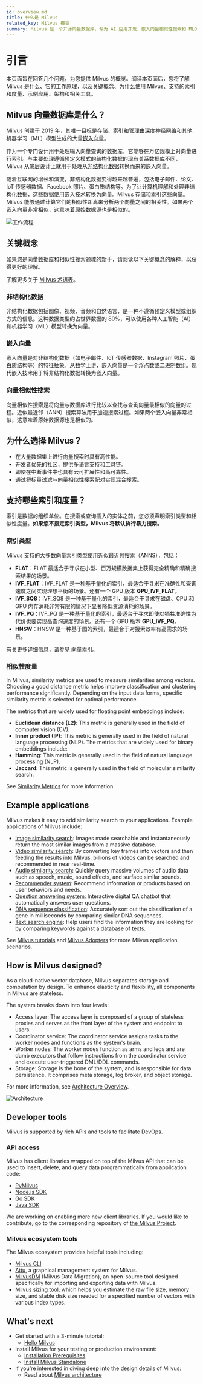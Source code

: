 ```yaml
---
id: overview.md
title: 什么是 Milvus
related_key: Milvus 概览
summary: Milvus 是一个开源向量数据库，专为 AI 应用开发、嵌入向量相似性搜索和 MLOps 设计。
---
```


# 引言

本页面旨在回答几个问题，为您提供 Milvus 的概览。阅读本页面后，您将了解 Milvus 是什么、它的工作原理，以及关键概念、为什么使用 Milvus、支持的索引和度量、示例应用、架构和相关工具。

## Milvus 向量数据库是什么？

Milvus 创建于 2019 年，其唯一目标是存储、索引和管理由深度神经网络和其他机器学习（ML）模型生成的大量[嵌入向量](#嵌入向量)。

作为一个专门设计用于处理输入向量查询的数据库，它能够在万亿规模上对向量进行索引。与主要处理遵循预定义模式的结构化数据的现有关系数据库不同，Milvus 从底层设计上就用于处理从[非结构化数据](#非结构化数据)转换而来的嵌入向量。

随着互联网的增长和演变，非结构化数据变得越来越普遍，包括电子邮件、论文、IoT 传感器数据、Facebook 照片、蛋白质结构等。为了让计算机理解和处理非结构化数据，这些数据使用嵌入技术转换为向量。Milvus 存储和索引这些向量。Milvus 能够通过计算它们的相似性距离来分析两个向量之间的相关性。如果两个嵌入向量非常相似，这意味着原始数据源也是相似的。

![工作流程](/public/assets/milvus_workflow.jpeg "Milvus 工作流程。")

## 关键概念

如果您是向量数据库和相似性搜索领域的新手，请阅读以下关键概念的解释，以获得更好的理解。

了解更多关于 [Milvus 术语表](glossary.md)。

### 非结构化数据

非结构化数据包括图像、视频、音频和自然语言，是一种不遵循预定义模型或组织方式的信息。这种数据类型约占世界数据的 80%，可以使用各种人工智能（AI）和机器学习（ML）模型转换为向量。

### 嵌入向量

嵌入向量是对非结构化数据（如电子邮件、IoT 传感器数据、Instagram 照片、蛋白质结构等）的特征抽象。从数学上讲，嵌入向量是一个浮点数或二进制数组。现代嵌入技术用于将非结构化数据转换为嵌入向量。

### 向量相似性搜索

向量相似性搜索是将向量与数据库进行比较以查找与查询向量最相似的向量的过程。近似最近邻（ANN）搜索算法用于加速搜索过程。如果两个嵌入向量非常相似，这意味着原始数据源也是相似的。

## 为什么选择 Milvus？

- 在大量数据集上进行向量搜索时具有高性能。
- 开发者优先的社区，提供多语言支持和工具链。
- 即使在中断事件中也具有云可扩展性和高可靠性。
- 通过将标量过滤与向量相似性搜索配对实现混合搜索。

## 支持哪些索引和度量？

索引是数据的组织单位。在搜索或查询插入的实体之前，您必须声明索引类型和相似性度量。**如果您不指定索引类型，Milvus 将默认执行暴力搜索。**

### 索引类型

Milvus 支持的大多数向量索引类型使用近似最近邻搜索（ANNS），包括：

- **FLAT**：FLAT 最适合于寻求在小型、百万规模数据集上获得完全精确和精确搜索结果的场景。
- **IVF_FLAT**：IVF_FLAT 是一种基于量化的索引，最适合于寻求在准确性和查询速度之间实现理想平衡的场景。还有一个 GPU 版本 **GPU_IVF_FLAT**。
- **IVF_SQ8**：IVF_SQ8 是一种基于量化的索引，最适合于寻求在磁盘、CPU 和 GPU 内存消耗非常有限的情况下显著降低资源消耗的场景。
- **IVF_PQ**：IVF_PQ 是一种基于量化的索引，最适合于寻求即使以牺牲准确性为代价也要实现高查询速度的场景。还有一个 GPU 版本 **GPU_IVF_PQ**。
- **HNSW**：HNSW 是一种基于图的索引，最适合于对搜索效率有高需求的场景。

有关更多详细信息，请参见 [向量索引](index.md)。

### 相似性度量

In Milvus, similarity metrics are used to measure similarities among vectors. Choosing a good distance metric helps improve classification and clustering performance significantly. Depending on the input data forms, specific similarity metric is selected for optimal performance.

The metrics that are widely used for floating point embeddings include:

- **Euclidean distance (L2)**: This metric is generally used in the field of computer vision (CV).
- **Inner product (IP)**: This metric is generally used in the field of natural language processing (NLP).
  The metrics that are widely used for binary embeddings include:
- **Hamming**: This metric is generally used in the field of natural language processing (NLP).
- **Jaccard**: This metric is generally used in the field of molecular similarity search.

See [Similarity Metrics](metric.md#floating) for more information.

## Example applications

Milvus makes it easy to add similarity search to your applications. Example applications of Milvus include:

- [Image similarity search](image_similarity_search.md): Images made searchable and instantaneously return the most similar images from a massive database.
- [Video similarity search](video_similarity_search.md): By converting key frames into vectors and then feeding the results into Milvus, billions of videos can be searched and recommended in near real-time.
- [Audio similarity search](audio_similarity_search.md): Quickly query massive volumes of audio data such as speech, music, sound effects, and surface similar sounds.
- [Recommender system](recommendation_system.md): Recommend information or products based on user behaviors and needs.
- [Question answering system](question_answering_system.md): Interactive digital QA chatbot that automatically answers user questions.
- [DNA sequence classification](dna_sequence_classification.md): Accurately sort out the classification of a gene in milliseconds by comparing similar DNA sequences.
- [Text search engine](text_search_engine.md): Help users find the information they are looking for by comparing keywords against a database of texts.

See [Milvus tutorials](https://github.com/milvus-io/bootcamp/tree/master/solutions) and [Milvus Adopters](milvus_adopters.md) for more Milvus application scenarios.

## How is Milvus designed?

As a cloud-native vector database, Milvus separates storage and computation by design. To enhance elasticity and flexibility, all components in Milvus are stateless.

The system breaks down into four levels:

- Access layer: The access layer is composed of a group of stateless proxies and serves as the front layer of the system and endpoint to users.
- Coordinator service: The coordinator service assigns tasks to the worker nodes and functions as the system's brain.
- Worker nodes: The worker nodes function as arms and legs and are dumb executors that follow instructions from the coordinator service and execute user-triggered DML/DDL commands.
- Storage: Storage is the bone of the system, and is responsible for data persistence. It comprises meta storage, log broker, and object storage.

For more information, see [Architecture Overview](architecture_overview.md).

![Architecture](../../../assets/milvus_architecture.png "Milvus architecure.")

## Developer tools

Milvus is supported by rich APIs and tools to facilitate DevOps.

### API access

Milvus has client libraries wrapped on top of the Milvus API that can be used to insert, delete, and query data programmatically from application code:

- [PyMilvus](https://github.com/milvus-io/pymilvus)
- [Node.js SDK](https://github.com/milvus-io/milvus-sdk-node)
- [Go SDK](https://github.com/milvus-io/milvus-sdk-go)
- [Java SDK](https://github.com/milvus-io/milvus-sdk-java)

We are working on enabling more new client libraries. If you would like to contribute, go to the corresponding repository of [the Milvus Project](https://github.com/milvus-io).

### Milvus ecosystem tools

The Milvus ecosystem provides helpful tools including:

- [Milvus CLI](https://github.com/zilliztech/milvus_cli#overview)
- [Attu](https://github.com/zilliztech/attu), a graphical management system for Milvus.
- [MilvusDM](migrate_overview.md) (Milvus Data Migration), an open-source tool designed specifically for importing and exporting data with Milvus.
- [Milvus sizing tool](https://milvus.io/tools/sizing/), which helps you estimate the raw file size, memory size, and stable disk size needed for a specified number of vectors with various index types.

## What's next

- Get started with a 3-minute tutorial:
  - [Hello Milvus](quickstart.md)
- Install Milvus for your testing or production environment:
  - [Installation Prerequisites](prerequisite-docker.md)
  - [Install Milvus Standalone](install_standalone-docker.md)
- If you're interested in diving deep into the design details of Milvus:
  - Read about [Milvus architecture](architecture_overview.md)
